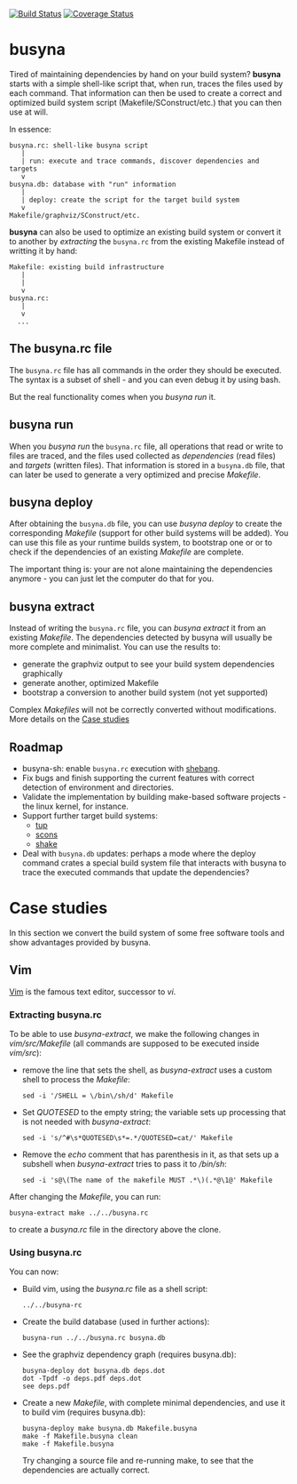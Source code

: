 [![Build Status](https://travis-ci.org/lpenz/busyna.png?branch=master)](https://travis-ci.org/lpenz/busyna)
[![Coverage Status](https://coveralls.io/repos/lpenz/busyna/badge.png?branch=master)](https://coveralls.io/r/lpenz/busyna?branch=master)


# busyna

Tired of maintaining dependencies by hand on your build system? **busyna**
starts with a simple shell-like script that, when run, traces the files used by
each command. That information can then be used to create a correct and
optimized build system script (Makefile/SConstruct/etc.) that you can then use
at will.

In essence:
```
busyna.rc: shell-like busyna script
   |
   | run: execute and trace commands, discover dependencies and targets
   v
busyna.db: database with "run" information
   |
   | deploy: create the script for the target build system
   v
Makefile/graphviz/SConstruct/etc.
```

**busyna** can also be used to optimize an existing build system or convert it
to another by *extracting* the `busyna.rc` from the existing Makefile instead
of writting it by hand:
```
Makefile: existing build infrastructure
   |
   |
   v
busyna.rc:
   |
   v
  ...
```


## The busyna.rc file

The `busyna.rc` file has all commands in the order they should be executed. The
syntax is a subset of shell - and you can even debug it by using bash.

But the real functionality comes when you *busyna run* it.


## busyna run

When you *busyna run* the `busyna.rc` file, all operations that read or write
to files are traced, and the files used collected as *dependencies* (read
files) and *targets* (written files). That information is stored in
a `busyna.db` file, that can later be used to generate a very optimized and
precise *Makefile*.


## busyna deploy

After obtaining the `busyna.db` file, you can use *busyna deploy* to create
the corresponding *Makefile* (support for other build systems will be added).
You can use this file as your runtime builds system, to bootstrap one or or to
check if the dependencies of an existing *Makefile* are complete.

The important thing is: your are not alone maintaining the dependencies
anymore - you can just let the computer do that for you.


## busyna extract

Instead of writing the `busyna.rc` file, you can *busyna extract* it from an
existing *Makefile*. The dependencies detected by busyna will usually be more
complete and minimalist. You can use the results to:
- generate the graphviz output to see your build system dependencies graphically
- generate another, optimized Makefile
- bootstrap a conversion to another build system (not yet supported)

Complex *Makefiles* will not be correctly converted without modifications. More
details on the [Case studies](#case-studies)


## Roadmap

- busyna-sh: enable `busyna.rc` execution with
  [shebang](https://en.wikipedia.org/wiki/Shebang_(Unix)).
- Fix bugs and finish supporting the current features with correct detection
  of environment and directories.
- Validate the implementation by building make-based software projects - the
  linux kernel, for instance.
- Support further target build systems:
  - [tup](http://gittup.org/tup/)
  - [scons](http://www.scons.org/)
  - [shake](http://shakebuild.com/)
- Deal with `busyna.db` updates: perhaps a mode where the deploy command
 crates a special build system file that interacts with busyna to trace the
 executed commands that update the dependencies?


# Case studies

In this section we convert the build system of some free software tools and
show advantages provided by busyna.


## Vim

[Vim](http://www.vim.org) is the famous text editor, successor to *vi*.


### Extracting busyna.rc

To be able to use *busyna-extract*, we make the following changes
in *vim/src/Makefile* (all commands are supposed to be executed inside *vim/src*):
- remove the line that sets the shell, as *busyna-extract* uses a custom shell
  to process the *Makefile*:

  ```
  sed -i '/SHELL = \/bin\/sh/d' Makefile
  ```
- Set *QUOTESED* to the empty string; the variable sets up processing that is
  not needed with *busyna-extract*:

  ```
  sed -i 's/^#\s*QUOTESED\s*=.*/QUOTESED=cat/' Makefile
  ```
- Remove the *echo* comment that has parenthesis in it, as that sets up a subshell
  when *busyna-extract* tries to pass it to */bin/sh*:

  ```
  sed -i 's@\(The name of the makefile MUST .*\)(.*@\1@' Makefile
  ```

After changing the *Makefile*, you can run:
```shell
busyna-extract make ../../busyna.rc
```
to create a *busyna.rc* file in the directory above the clone.


### Using busyna.rc

You can now:
- Build vim, using the *busyna.rc* file as a shell script:

  ```shell
  ../../busyna-rc
  ```
- Create the build database (used in further actions):

  ```
  busyna-run ../../busyna.rc busyna.db
  ```
- See the graphviz dependency graph (requires busyna.db):

  ```
  busyna-deploy dot busyna.db deps.dot
  dot -Tpdf -o deps.pdf deps.dot
  see deps.pdf
  ```
- Create a new *Makefile*, with complete minimal dependencies, and use it to
  build vim (requires busyna.db):

  ```
  busyna-deploy make busyna.db Makefile.busyna
  make -f Makefile.busyna clean
  make -f Makefile.busyna
  ```
  Try changing a source file and re-running make, to see that the dependencies
  are actually correct.

